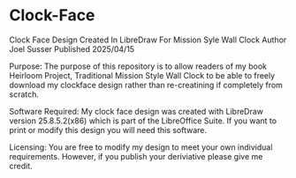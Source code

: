 # Clock-Face
Clock Face Design Created In LibreDraw For Mission Syle Wall Clock
Author Joel Susser
Published 2025/04/15

Purpose:
The purpose of this repository is to allow readers of my book Heirloom Project, Traditional Mission Style Wall Clock to be able to freely download my clockface design rather than re-creatining if completely from scratch.

Software Required:
My clock face design was created with LibreDraw version 25.8.5.2(x86) which is part of the LibreOffice Suite. If you want to print or modify this design you will need this software.

Licensing:
You are free to modify my design to meet your own individual requirements. However, if you publish your deriviative please give me credit.
